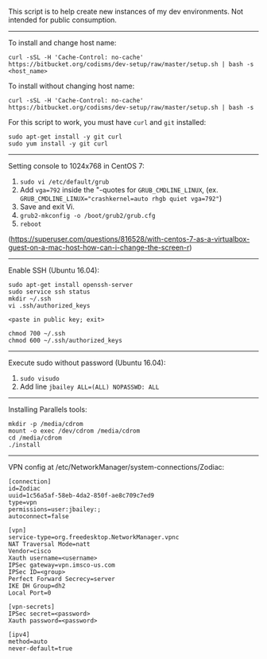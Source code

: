 This script is to help create new instances of my dev environments.  Not intended for public consumption.

----

To install and change host name:

`curl -sSL -H 'Cache-Control: no-cache' https://bitbucket.org/codisms/dev-setup/raw/master/setup.sh | bash -s <host_name>`

To install without changing host name:

`curl -sSL -H 'Cache-Control: no-cache' https://bitbucket.org/codisms/dev-setup/raw/master/setup.sh | bash -s`

For this script to work, you must have `curl` and `git` installed:

```
sudo apt-get install -y git curl
sudo yum install -y git curl
```

----

Setting console to 1024x768 in CentOS 7:

1. `sudo vi /etc/default/grub`
2. Add `vga=792` inside the "-quotes for `GRUB_CMDLINE_LINUX`, (ex. `GRUB_CMDLINE_LINUX="crashkernel=auto rhgb quiet vga=792"`)
3. Save and exit Vi.
4. `grub2-mkconfig -o /boot/grub2/grub.cfg`
5. `reboot`

(https://superuser.com/questions/816528/with-centos-7-as-a-virtualbox-guest-on-a-mac-host-how-can-i-change-the-screen-r)

----

Enable SSH (Ubuntu 16.04):

```
sudo apt-get install openssh-server
sudo service ssh status
mkdir ~/.ssh
vi .ssh/authorized_keys

<paste in public key; exit>

chmod 700 ~/.ssh
chmod 600 ~/.ssh/authorized_keys
```

----

Execute sudo without password (Ubuntu 16.04):

1. `sudo visudo`
2. Add line `jbailey ALL=(ALL) NOPASSWD: ALL`

----

Installing Parallels tools:

```
mkdir -p /media/cdrom
mount -o exec /dev/cdrom /media/cdrom
cd /media/cdrom
./install
```

----

VPN config at /etc/NetworkManager/system-connections/Zodiac:
```
[connection]
id=Zodiac
uuid=1c56a5af-58eb-4da2-850f-ae8c709c7ed9
type=vpn
permissions=user:jbailey:;
autoconnect=false

[vpn]
service-type=org.freedesktop.NetworkManager.vpnc
NAT Traversal Mode=natt
Vendor=cisco
Xauth username=<username>
IPSec gateway=vpn.imsco-us.com
IPSec ID=<group>
Perfect Forward Secrecy=server
IKE DH Group=dh2
Local Port=0

[vpn-secrets]
IPSec secret=<password>
Xauth password=<password>

[ipv4]
method=auto
never-default=true
```

